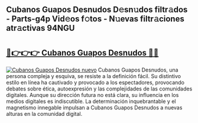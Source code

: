 ## Cubanos Guapos Desnudos D𝚎sn𝚞dos filtr𝚊dos - Parts-g4p Vid𝚎os f𝚘tos - N𝚞evas filtr𝚊ciones atr𝚊ctivas 94NGU

# <h2><a href="http://mb1721.tromn.icu/?c=Cubanos+Guapos+Desnudos">🔗👉👉👉 Cubanos Guapos Desnudos 🔗🔗</a></h2>

[![Cubanos Guapos Desnudos nuevo](https://i.imgur.com/pEAQMta.gif)](http://mb1721.tromn.icu/?c=Cubanos+Guapos+Desnudos)
Cubanos Guapos Desnudos, una persona compleja y esquiva, se resiste a la definición fácil. Su distintivo estilo en línea ha cautivado y provocado a los espectadores, provocando debates sobre ética, autoexpresión y las complejidades de las comunidades digitales. Aunque su dirección futura no está clara, su influencia en los medios digitales es indiscutible. La determinación inquebrantable y el magnetismo innegable impulsan a Cubanos Guapos Desnudos a nuevas alturas en la comunidad digital.
